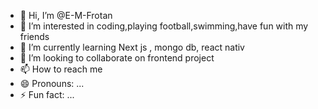 - 👋 Hi, I’m @E-M-Frotan
- 👀 I’m interested in coding,playing football,swimming,have fun with my friends
- 🌱 I’m currently learning Next js , mongo db, react nativ
- 💞️ I’m looking to collaborate on frontend project
- 📫 How to reach me 
- 😄 Pronouns: ...
- ⚡ Fun fact: ...

<!---
E-M-Frotan/E-M-Frotan is a ✨ special ✨ repository because its `README.md` (this file) appears on your GitHub profile.
You can click the Preview link to take a look at your changes.
--->
